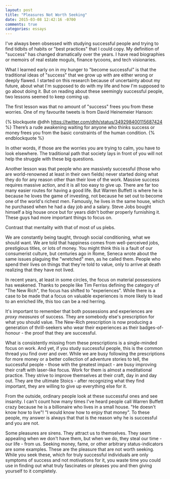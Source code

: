 ```yaml
---
layout: post
title: "Pleasures Not Worth Seeking"
date: 2015-03-08 12:42:16 -0700
comments: true
categories: essays
---
```


I've always been obsessed with studying successful people and trying to find tidbits of habits or "best practices" that I could copy. My definition of "success" has changed dramatically over the years. I have read biographies or memoirs of real estate moguls, finance tycoons, and tech visionaries. 

What I learned early on in my hunger to "become successful" is that the traditional ideas of "success" that we grow up with are either wrong or deeply flawed. I started on this research because of uncertainty about my future, about what I'm supposed to do with my life and how I'm supposed to go about doing it. But on reading about these seemingly successful people, two lessons seemed to keep coming up.

<!-- More -->

The first lesson was that no amount of "success" frees you from these worries. One of my favourite tweets is from David Heinemeier Hanson: 

{% blockquote @dhh https://twitter.com/dhh/status/349298400115687424 %}
There’s a rude awakening waiting for anyone who thinks success or money frees you from the basic constraints of the human condition.
{% endblockquote %}

In other words, if those are the worries you are trying to calm, you have to look elsewhere. The traditional path that society lays in front of you will not help the struggle with these big questions.

Another lesson was that people who are massively successful (those who are world-renowned at least in their own fields) never started doing what they do for any reason other than their love of the work. Massive success requires massive action, and it is all too easy to give up. There are far too many easier routes for having a good life. But Warren Buffett is where he is because he loves the game of investing, not because he set out to become one of the world's richest men. Famously, he lives in the same house, which he purchased when he had a day job and a salary. Steve Jobs bought himself a big house once but for years didn't bother properly furnishing it. These guys had more important things to focus on.

Contrast that mentality with that of most of us plebs. 

We are constantly being taught, through social conditioning, what we should want. We are told that happiness comes from well-perceived jobs, prestigious titles, or lots of money. You might think this is a fault of our consumerist culture, but centuries ago in Rome, Seneca wrote about the same issues plaguing the "wretched" men, as he called them. People who spend their lives on things that they're told to value, only to arrive at death realizing that they have not lived.

In recent years, at least in some circles, the focus on material possessions has weakened. Thanks to people like Tim Ferriss defining the category of "The New Rich", the focus has shifted to "experiences". While there is a case to be made that a focus on valuable experiences is more likely to lead to an enriched life, this too can be a red herring. 

It's important to remember that both possessions and experiences are *proxy measures* of success. They are somebody else's prescription for what you should value. The New-Rich prescription is now producing a generation of thrill-seekers who wear their experiences as their badges-of-honour - the proof that they are successful.

What is consistently missing from these prescriptions is a single-minded focus on work. And yet, if you study successful people, this is the common thread you find over and over. While we are busy following the prescriptions for more money or a better collection of adventure stories to tell, the successful people - those with the greatest impact - are busy improving their craft with laser-like focus. Work for them is almost a meditational practice. They strive to improve themselves at their craft, day in and day out. They are the ultimate Stoics - after recognizing what they find important, they are willing to give up everything else for it.

From the outside, ordinary people look at these successful ones and see insanity. I can't count how many times I've heard people call Warren Buffett crazy because he is a billionaire who lives in a small house. "He doesn't know how to live"! "I would know how to enjoy that money". To these people, my answer is always that that is the reason why he is successful and you are not.

Some pleasures are sirens. They attract us to themselves. They seem appealing when we don't have them, but when we do, they steal our time - our life - from us. Seeking money, fame, or other arbitrary status-indicators are some examples. These are the pleasure that are not worth seeking. While you seek these, which for truly successful individuals are only symptoms of success and not motivations for it, you waste time you could use in finding out what truly fascinates or pleases you and then giving yourself to it completely.
